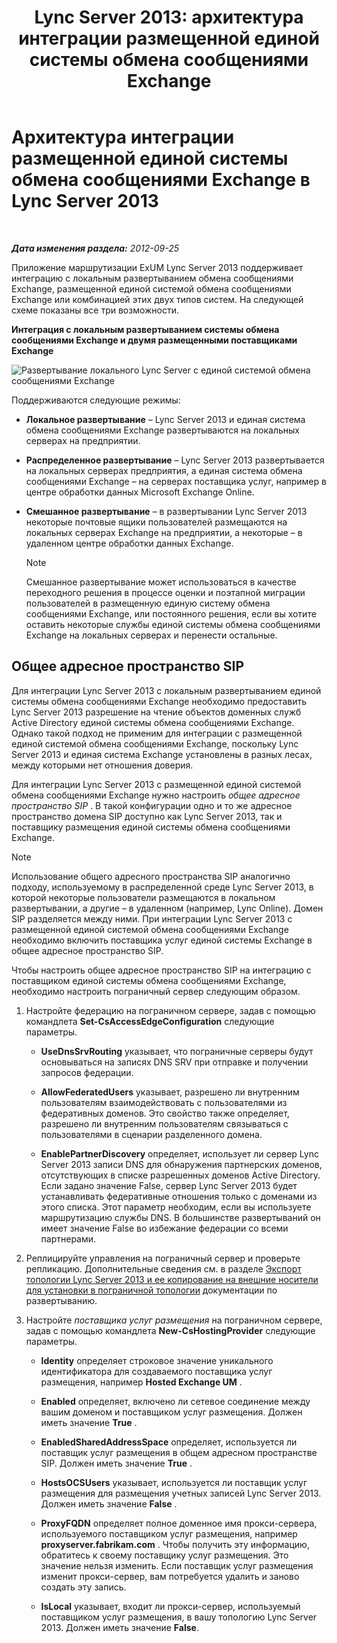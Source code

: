 ﻿---
title: 'Lync Server 2013: архитектура интеграции размещенной единой системы обмена сообщениями Exchange'
TOCTitle: Архитектура интеграции размещенной единой системы обмена сообщениями Exchange
ms:assetid: 0094d5dc-1836-441c-b6e2-f88e35203a8d
ms:mtpsurl: https://technet.microsoft.com/ru-ru/library/Gg398067(v=OCS.15)
ms:contentKeyID: 49308743
ms.date: 05/19/2016
mtps_version: v=OCS.15
ms.translationtype: HT
---

# Архитектура интеграции размещенной единой системы обмена сообщениями Exchange в Lync Server 2013

 

_**Дата изменения раздела:** 2012-09-25_

Приложение маршрутизации ExUM Lync Server 2013 поддерживает интеграцию с локальным развертыванием обмена сообщениями Exchange, размещенной единой системой обмена сообщениями Exchange или комбинацией этих двух типов систем. На следующей схеме показаны все три возможности.

**Интеграция с локальным развертыванием системы обмена сообщениями Exchange и двумя размещенными поставщиками Exchange**

![Развертывание локального Lync Server с единой системой обмена сообщениями Exchange](images/Gg398821.d6498eb9-87ee-40f3-8ecd-852f91546590(OCS.15).jpg "Развертывание локального Lync Server с единой системой обмена сообщениями Exchange")

Поддерживаются следующие режимы:

  - **Локальное развертывание** – Lync Server 2013 и единая система обмена сообщениями Exchange развертываются на локальных серверах на предприятии.

  - **Распределенное развертывание** – Lync Server 2013 развертывается на локальных серверах предприятия, а единая система обмена сообщениями Exchange – на серверах поставщика услуг, например в центре обработки данных Microsoft Exchange Online.

  - **Смешанное развертывание** – в развертывании Lync Server 2013 некоторые почтовые ящики пользователей размещаются на локальных серверах Exchange на предприятии, а некоторые – в удаленном центре обработки данных Exchange.
    
    > [!note]  
    > Смешанное развертывание может использоваться в качестве переходного решения в процессе оценки и поэтапной миграции пользователей в размещенную единую систему обмена сообщениями Exchange, или постоянного решения, если вы хотите оставить некоторые службы единой системы обмена сообщениями Exchange на локальных серверах и перенести остальные.

## Общее адресное пространство SIP

Для интеграции Lync Server 2013 с локальным развертыванием единой системы обмена сообщениями Exchange необходимо предоставить Lync Server 2013 разрешение на чтение объектов доменных служб Active Directory единой системы обмена сообщениями Exchange. Однако такой подход не применим для интеграции с размещенной единой системой обмена сообщениями Exchange, поскольку Lync Server 2013 и единая система Exchange установлены в разных лесах, между которыми нет отношения доверия.

Для интеграции Lync Server 2013 с размещенной единой системой обмена сообщениями Exchange нужно настроить *общее адресное пространство SIP* . В такой конфигурации одно и то же адресное пространство домена SIP доступно как Lync Server 2013, так и поставщику размещения единой системы обмена сообщениями Exchange.

> [!note]  
> Использование общего адресного пространства SIP аналогично подходу, используемому в распределенной среде Lync Server 2013, в которой некоторые пользователи размещаются в локальном развертывании, а другие – в удаленном (например, Lync Online). Домен SIP разделяется между ними. При интеграции Lync Server 2013 с размещенной единой системой обмена сообщениями Exchange необходимо включить поставщика услуг единой системы Exchange в общее адресное пространство SIP.

Чтобы настроить общее адресное пространство SIP на интеграцию с поставщиком единой системы обмена сообщениями Exchange, необходимо настроить пограничный сервер следующим образом.

1.  Настройте федерацию на пограничном сервере, задав с помощью командлета **Set-CsAccessEdgeConfiguration** следующие параметры.
    
      - **UseDnsSrvRouting** указывает, что пограничные серверы будут основываться на записях DNS SRV при отправке и получении запросов федерации.
    
      - **AllowFederatedUsers** указывает, разрешено ли внутренним пользователям взаимодействовать с пользователями из федеративных доменов. Это свойство также определяет, разрешено ли внутренним пользователям связываться с пользователями в сценарии разделенного домена.
    
      - **EnablePartnerDiscovery** определяет, использует ли сервер Lync Server 2013 записи DNS для обнаружения партнерских доменов, отсутствующих в списке разрешенных доменов Active Directory. Если задано значение False, сервер Lync Server 2013 будет устанавливать федеративные отношения только с доменами из этого списка. Этот параметр необходим, если вы используете маршрутизацию службы DNS. В большинстве развертываний он имеет значение False во избежание федерации со всеми партнерами.

2.  Реплицируйте управления на пограничный сервер и проверьте репликацию. Дополнительные сведения см. в разделе [Экспорт топологии Lync Server 2013 и ее копирование на внешние носители для установки в пограничной топологии](lync-server-2013-export-your-topology-and-copy-it-to-external-media-for-edge-installation.md) документации по развертыванию.

3.  Настройте *поставщика услуг размещения* на пограничном сервере, задав с помощью командлета **New-CsHostingProvider** следующие параметры.
    
      - **Identity** определяет строковое значение уникального идентификатора для создаваемого поставщика услуг размещения, например **Hosted Exchange UM** .
    
      - **Enabled** определяет, включено ли сетевое соединение между вашим доменом и поставщиком услуг размещения. Должен иметь значение **True** .
    
      - **EnabledSharedAddressSpace** определяет, используется ли поставщик услуг размещения в общем адресном пространстве SIP. Должен иметь значение **True** .
    
      - **HostsOCSUsers** указывает, используется ли поставщик услуг размещения для размещения учетных записей Lync Server 2013. Должен иметь значение **False** .
    
      - **ProxyFQDN** определяет полное доменное имя прокси-сервера, используемого поставщиком услуг размещения, например **proxyserver.fabrikam.com** . Чтобы получить эту информацию, обратитесь к своему поставщику услуг размещения. Это значение нельзя изменить. Если поставщик услуг размещения изменит прокси-сервер, вам потребуется удалить и заново создать эту запись.
    
      - **IsLocal** указывает, входит ли прокси-сервер, используемый поставщиком услуг размещения, в вашу топологию Lync Server 2013. Должен иметь значение **False**.

